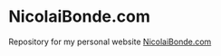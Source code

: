 # NicolaiBonde.com

Repository for my personal website [NicolaiBonde.com](http://nicolaibonde.com/)

